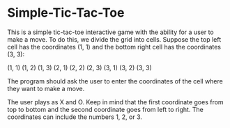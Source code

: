 # Simple-Tic-Tac-Toe
This is a simple tic-tac-toe interactive game with the ability for a user to make a move. To do this, we divide the grid into cells. Suppose the top left cell has the coordinates (1, 1) and the bottom right cell has the coordinates (3, 3):

(1, 1) (1, 2) (1, 3)
(2, 1) (2, 2) (2, 3)
(3, 1) (3, 2) (3, 3)

The program should ask the user to enter the coordinates of the cell where they want to make a move.

The user plays as X and O. Keep in mind that the first coordinate goes from top to bottom and the second coordinate goes from left to right. The coordinates can include the numbers 1, 2, or 3.
